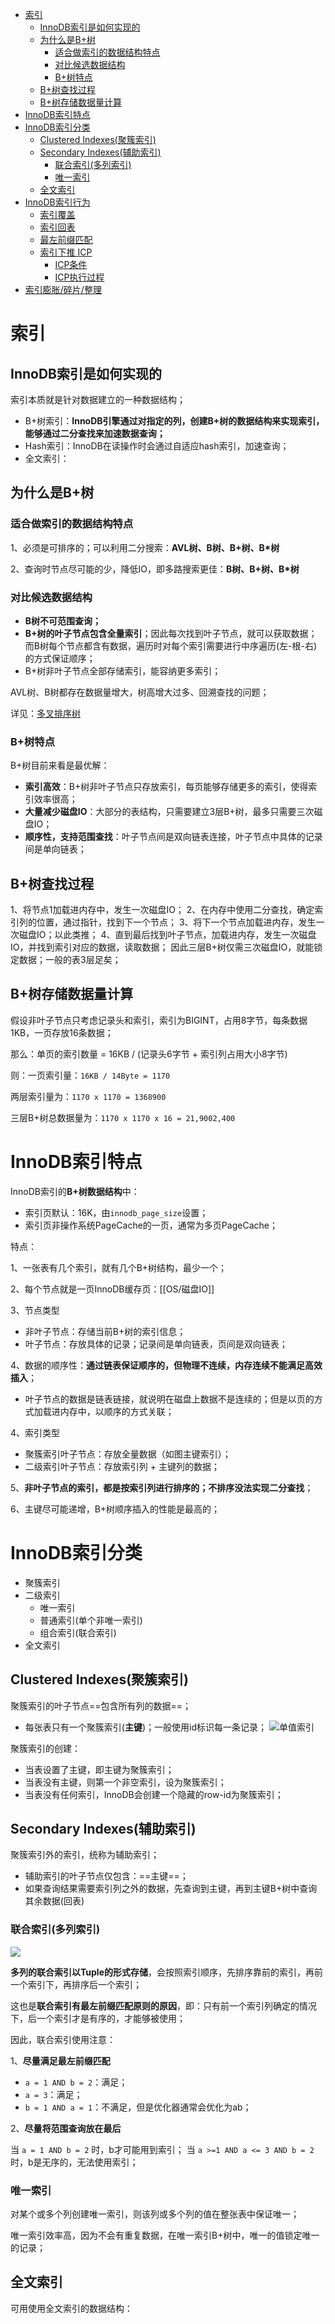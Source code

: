 - [索引](#索引)
	- [InnoDB索引是如何实现的](#innodb索引是如何实现的)
	- [为什么是B+树](#为什么是b树)
		- [适合做索引的数据结构特点](#适合做索引的数据结构特点)
		- [对比候选数据结构](#对比候选数据结构)
		- [B+树特点](#b树特点)
	- [B+树查找过程](#b树查找过程)
	- [B+树存储数据量计算](#b树存储数据量计算)
- [InnoDB索引特点](#innodb索引特点)
- [InnoDB索引分类](#innodb索引分类)
	- [Clustered Indexes(聚簇索引)](#clustered-indexes聚簇索引)
	- [Secondary Indexes(辅助索引)](#secondary-indexes辅助索引)
		- [联合索引(多列索引)](#联合索引多列索引)
		- [唯一索引](#唯一索引)
	- [全文索引](#全文索引)
- [InnoDB索引行为](#innodb索引行为)
	- [索引覆盖](#索引覆盖)
	- [索引回表](#索引回表)
	- [最左前缀匹配](#最左前缀匹配)
	- [索引下推 ICP](#索引下推-icp)
		- [ICP条件](#icp条件)
		- [ICP执行过程](#icp执行过程)
- [索引膨胀/碎片/整理](#索引膨胀碎片整理)
# 索引

## InnoDB索引是如何实现的

索引本质就是针对数据建立的一种数据结构；

- B+树索引：**InnoDB引擎通过对指定的列，创建B+树的数据结构来实现索引，能够通过二分查找来加速数据查询；**
- Hash索引：InnoDB在读操作时会通过自适应hash索引，加速查询；
- 全文索引：

## 为什么是B+树

### 适合做索引的数据结构特点

1、必须是可排序的；可以利用二分搜索：**AVL树、B树、B+树、B*树**

2、查询时节点尽可能的少，降低IO，即多路搜索更佳：**B树、B+树、B*树**

### 对比候选数据结构

- **B树不可范围查询；**
- **B+树的叶子节点包含全量索引**；因此每次找到叶子节点，就可以获取数据；而B树每个节点都含有数据，遍历时对每个索引需要进行中序遍历(左-根-右)的方式保证顺序；
- B+树非叶子节点全部存储索引，能容纳更多索引；

AVL树、B树都存在数据量增大，树高增大过多、回溯查找的问题；

详见：[多叉排序树](../DS-Algorithm/Tree/3.%20%E5%A4%9A%E5%8F%89%E6%8E%92%E5%BA%8F%E6%A0%91.md)

### B+树特点

B+树目前来看是最优解：
- **索引高效**：B+树非叶子节点只存放索引，每页能够存储更多的索引，使得索引效率很高；
- **大量减少磁盘IO**：大部分的表结构，只需要建立3层B+树，最多只需要三次磁盘IO；
- **顺序性，支持范围查找**：叶子节点间是双向链表连接，叶子节点中具体的记录间是单向链表；

## B+树查找过程
1、将节点1加载进内存中，发生一次磁盘IO；
2、在内存中使用二分查找，确定索引列的位置，通过指针，找到下一个节点；
3、将下一个节点加载进内存，发生一次磁盘IO；以此类推；
4、直到最后找到叶子节点，加载进内存，发生一次磁盘IO，并找到索引对应的数据，读取数据；
因此三层B+树仅需三次磁盘IO，就能锁定数据；一般的表3层足矣；

## B+树存储数据量计算

假设非叶子节点只考虑记录头和索引，索引为BIGINT，占用8字节，每条数据1KB，一页存放16条数据；

那么：单页的索引数量 = 16KB / (记录头6字节 + 索引列占用大小8字节)

则：一页索引量：`16KB / 14Byte = 1170`

两层索引量为：`1170 x 1170 = 1368900`

三层B+树总数据量为：`1170 x 1170 x 16 = 21,9002,400`


# InnoDB索引特点
InnoDB索引的**B+树数据结构**中：
- 索引页默认：16K，由`innodb_page_size`设置；
- 索引页非操作系统PageCache的一页，通常为多页PageCache；

特点：

1、一张表有几个索引，就有几个B+树结构，最少一个；

2、每个节点就是一页InnoDB缓存页：[[OS/磁盘IO]]

3、节点类型
- 非叶子节点：存储当前B+树的索引信息；
- 叶子节点：存放具体的记录；记录间是单向链表，页间是双向链表；

4、数据的顺序性：**通过链表保证顺序的，但物理不连续，内存连续不能满足高效插入**；

- 叶子节点的数据是链表链接，就说明在磁盘上数据不是连续的；但是以页的方式加载进内存中，以顺序的方式关联；

4、索引类型
- 聚簇索引叶子节点：存放全量数据（如图主键索引）；
- 二级索引叶子节点：存放索引列 + 主键列的数据；

5、**非叶子节点的索引，都是按索引列进行排序的；不排序没法实现二分查找**；

6、主键尽可能递增，B+树顺序插入的性能是最高的；

# InnoDB索引分类
- 聚簇索引
- 二级索引
	- 唯一索引
	- 普通索引(单个非唯一索引)
	- 组合索引(联合索引)
- 全文索引

## Clustered Indexes(聚簇索引)
聚簇索引的叶子节点==包含所有列的数据==；
- 每张表只有一个聚簇索引(**主键**)；一般使用id标识每一条记录；
![单值索引](../../images/b+tree.png)

聚簇索引的创建：
- 当表设置了主键，即主键为聚簇索引；
- 当表没有主键，则第一个非空索引，设为聚簇索引；
- 当表没有任何索引，InnoDB会创建一个隐藏的row-id为聚簇索引；

## Secondary Indexes(辅助索引)
聚簇索引外的索引，统称为辅助索引；
- 辅助索引的叶子节点仅包含：==主键==；
- 如果查询结果需要索引列之外的数据，先查询到主键，再到主键B+树中查询其余数据(回表)

### 联合索引(多列索引)

![](../../images/union-index-2.png)

**多列的联合索引以Tuple的形式存储**，会按照索引顺序，先排序靠前的索引，再前一个索引下，再排序后一个索引；

这也是**联合索引有最左前缀匹配原则的原因**，即：只有前一个索引列确定的情况下，后一个索引才是有序的，才能够被使用；

因此，联合索引使用注意：

1、**尽量满足最左前缀匹配**
- `a = 1 AND b = 2`：满足；
- `a = 3`：满足；
- `b = 1 AND a = 1`：不满足，但是优化器通常会优化为ab；

2、**尽量将范围查询放在最后**

当 `a = 1 AND b = 2` 时，b才可能用到索引；
当 `a >=1 AND a <= 3 AND b = 2` 时，b是无序的，无法使用索引；

### 唯一索引
对某个或多个列创建唯一索引，则该列或多个列的值在整张表中保证唯一；

唯一索引效率高，因为不会有重复数据，在唯一索引B+树中，唯一的值锁定唯一的记录；

## 全文索引

可用使用全文索引的数据结构：


